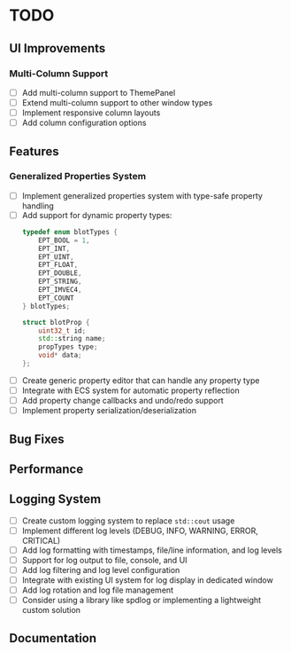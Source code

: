 # TODO

## UI Improvements

### Multi-Column Support
- [ ] Add multi-column support to ThemePanel
- [ ] Extend multi-column support to other window types
- [ ] Implement responsive column layouts
- [ ] Add column configuration options

## Features

### Generalized Properties System
- [ ] Implement generalized properties system with type-safe property handling
- [ ] Add support for dynamic property types:
  ```cpp
  typedef enum blotTypes {
      EPT_BOOL = 1,
      EPT_INT,
      EPT_UINT,
      EPT_FLOAT,
      EPT_DOUBLE,
      EPT_STRING,
      EPT_IMVEC4,
      EPT_COUNT
  } blotTypes;
  
  struct blotProp {
      uint32_t id;
      std::string name;
      propTypes type;
      void* data;
  };
  ```
- [ ] Create generic property editor that can handle any property type
- [ ] Integrate with ECS system for automatic property reflection
- [ ] Add property change callbacks and undo/redo support
- [ ] Implement property serialization/deserialization

## Bug Fixes

## Performance

## Logging System
- [ ] Create custom logging system to replace `std::cout` usage
- [ ] Implement different log levels (DEBUG, INFO, WARNING, ERROR, CRITICAL)
- [ ] Add log formatting with timestamps, file/line information, and log levels
- [ ] Support for log output to file, console, and UI
- [ ] Add log filtering and log level configuration
- [ ] Integrate with existing UI system for log display in dedicated window
- [ ] Add log rotation and log file management
- [ ] Consider using a library like spdlog or implementing a lightweight custom solution

## Documentation 